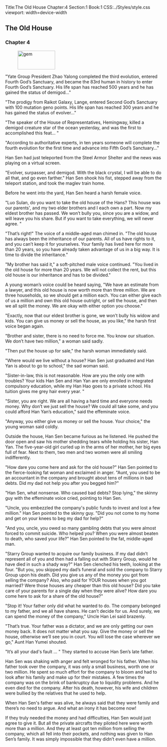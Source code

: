 Title:The Old House 
Chapter:4 
Section:1 
Book:1 
CSS:../Styles/style.css 
viewport: width=device-width
  
## The Old House
### Chapter 4 
<figure>
	<img src="../Images/gem.gif" alt="gem" id="gem" width="120" height="60" />
</figure>
  

  
  <div class="article-reply">
    <p>"Yate Group President Zhao Yalong completed the third evolution, entered Fourth God’s Sanctuary, and became the 83rd human in history to enter Fourth God’s Sanctuary. His life span has reached 500 years and he has gained the status of demigod…"</p>
    <p>"The prodigy from Raikot Galaxy, Lange, entered Second God’s Sanctuary with 100 mutation geno points. His life span has reached 300 years and he has gained the status of evolver..."</p>
    <p>"The speaker of the House of Representatives, Hemingway, killed a demigod creature star of the ocean yesterday, and was the first to accomplished this feat... "</p>
    <p>"According to authoritative experts, in ten years someone will complete the fourth evolution for the first time and advance into Fifth God’s Sanctuary..."</p>
</div>

Han Sen had just teleported from the Steel Armor Shelter and the news was playing on a virtual screen.

"Evolver, surpasser, and demigod. With the black crystal, I will be able to do all that, and go even farther." Han Sen shook his fist, stepped away from the teleport station, and took the maglev train home.

Before he went into the yard, Han Sen heard a harsh female voice.

"Luo Sulan, do you want to take the old house of the Hans? This house was our parents', and my two elder brothers and I each own a part. Now my eldest brother has passed. We won’t bully you, since you are a widow, and will leave you his share. But if you want to take everything, we will never agree. "

"That’s right!" The voice of a middle-aged man chimed in. "The old house has always been the inheritance of our parents. All of us have rights to it, and you can’t keep it for yourselves. Your family has lived here for more than 20 years, so you have already taken advantage of us in a big way. It is time to divide the inheritance."

"My brother has said it," a soft-pitched male voice continued. "You lived in the old house for more than 20 years. We will not collect the rent, but this old house is our inheritance and has to be divided."

A young woman’s voice could be heard saying, "We have an estimate from a lawyer, and this old house is now worth more than three million. We are three households, so we should get a million each. You can either give each of us a million and own this old house outright, or sell the house, and then we all split the money. We are okay with either option you choose."

"Exactly, now that our eldest brother is gone, we won’t bully his widow and kids. You can give us money or sell the house, as you like," the harsh first voice began again.

"Brother and sister, there is no need to force me. You know our situation. We don’t have two million," a woman said sadly.

"Then put the house up for sale," the harsh woman immediately said.

"Where would we live without a house? Han Sen just graduated and Han Yan is about to go to school," the sad woman said.

"Sister-in-law, this is not reasonable. How are you the only one with troubles? Your kids Han Sen and Han Yan are only enrolled in integrated compulsory education, while my Han Hao goes to a private school. His tuition gives me grey hair every year. "

"Sister, you are right. We are all having a hard time and everyone needs money. Why don’t we just sell the house? We could all take some, and you could afford Han Yan’s education," said the effeminate voice.

"Anyway, you either give us money or sell the house. Your choice," the young woman said coldly.

Outside the house, Han Sen became furious as he listened. He pushed the door open and saw his mother shedding tears while holding his sister, Han Yan. The five-year-old girl curled up in the arms of her mother, her big eyes full of fear. Next to them, two men and two women were all smiling indifferently.

"How dare you come here and ask for the old house?" Han Sen pointed to the fierce-looking fat woman and exclaimed in anger. "Aunt, you used to be an accountant in the company and brought about tens of millions in bad debts. Did my dad not help you after you begged him?"

"Han Sen, what nonsense. Who caused bad debts? Stop lying," the skinny guy with the effeminate voice cried, pointing to Han Sen.

"Uncle, you embezzled the company's public funds to invest and lost a few million." Han Sen pointed to the skinny guy. "Did you not come to my home and get on your knees to beg my dad for help?"

"And you, uncle, you owed so many gambling debts that you were almost forced to commit suicide. Who helped you? When you were almost beaten to death, who saved your life?" Han Sen pointed to the fat, middle-aged man.

"Starry Group wanted to acquire our family business. If my dad didn’t represent all of you and then had a falling out with Starry Group, would he have died in such a shady way?" Han Sen clenched his teeth, looking at the four. "But you, you skipped my dad’s funeral and sold the company to Starry Group upon his death. Did you give us any of the money you got from selling the company? Also, who paid for YOUR houses when you got married? Were those houses any cheaper than this old house? Did you take care of your parents for a single day when they were alive? How dare you come here to ask for a share of the old house?"

"Stop it! Your father only did what he wanted to do. The company belonged to my father, and we all have shares. He can’t decide for us. And surely, we can spend the money of the company," Uncle Han Lei said brazenly.

"That’s true. Your father was a dictator, and we are only getting our own money back. It does not matter what you say. Give the money or sell the house, otherwise we’ll see you in court. You will lose the case wherever we go," Aunt Han Yumei shouted.

"It’s all your dad's fault … " They started to accuse Han Sen’s late father.

Han Sen was shaking with anger and felt wronged for his father. When his father took over the company, it was only a small business, worth one or two million. He spent so much effort for the company to bloom and had to look after his family and make up for their mistakes. A few times the company was on the brink of bankruptcy due to liquidity problems. And he even died for the company. After his death, however, his wife and children were bullied by the relatives that he used to help.

When Han Sen's father was alive, he always said that they were family and there’s no need to argue. And what an irony it has become now!

If they truly needed the money and had difficulties, Han Sen would just agree to give it. But all the private aircrafts they piloted here were worth more than a million. And they at least got ten million from selling the company, which all fell into their pockets, and nothing was given to Han Sen’s family. It was simply impossible that they didn’t even have a million.
